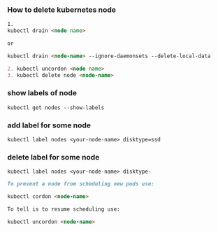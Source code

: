 ### How to delete kubernetes node
```markdown
1.
kubectl drain <node name>

or

kubectl drain <node-name> --ignore-daemonsets --delete-local-data

2. kubectl uncordon <node name>
3. kubectl delete node <node-name>

```

### show labels of node

```
kubectl get nodes --show-labels
```

### add label for some node
```
kubectl label nodes <your-node-name> disktype=ssd
```

### delete label for some node

```
kubectl label nodes <your-node-name> disktype-
```


```markdown
To prevent a node from scheduling new pods use:

kubectl cordon <node-name>

To tell is to resume scheduling use:

kubectl uncordon <node-name>
```
